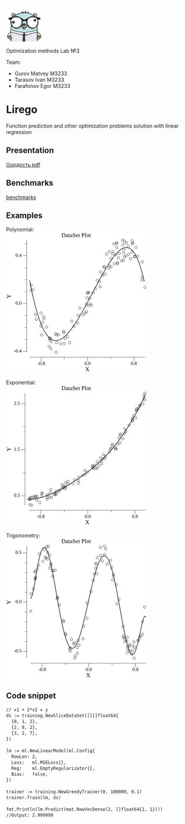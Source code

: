 <img src="https://github.com/Vaniog/metopt/blob/main/lab1/img/metopt-logo.png" width="100">

Optimization methods Lab №3

Team:

- Gurov Matvey M3233
- Tarasov Ivan M3233
- Farafonov Egor M3233

# Lirego
Function prediction and other optimization problems solution with linear regression

## Presentation
[Goрдость.pdf](/Goрдость.pdf)

## Benchmarks
[benchmarks](/benchmark/benchmarks.ipynb)

## Examples
Polynomial: \
![polynom](/_predictions/polynom.png)

Exponential: \
![exponent](/_predictions/exponent.png)

Trigonometry: \
![sin](/_predictions/sin.png)


## Code snippet
```
// x1 + 2*x2 = y
ds := training.NewSliceDataSet([][]float64{
  {0, 1, 2},
  {2, 0, 2},
  {3, 2, 7},
})

lm := ml.NewLinearModel(ml.Config{
  RowLen: 2,
  Loss:   ml.MSELoss{},
  Reg:    ml.EmptyRegularizator{},
  Bias:   false,
})

trainer := training.NewGreedyTrainer(0, 100000, 0.1)
trainer.Train(lm, ds)

fmt.Println(lm.Predict(mat.NewVecDense(2, []float64{1, 1})))
//Output: 2.999999
```

